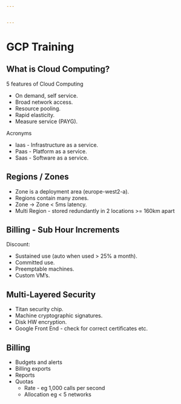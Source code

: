 ```yaml
---


---
```


<h1 id="gcp-training">GCP Training</h1>
<h2 id="what-is-cloud-computing">What is Cloud Computing?</h2>
<p>5 features of Cloud Computing</p>
<ul>
<li>On demand, self service.</li>
<li>Broad network access.</li>
<li>Resource pooling.</li>
<li>Rapid elasticity.</li>
<li>Measure service (PAYG).</li>
</ul>
<p>Acronyms</p>
<ul>
<li>Iaas - Infrastructure as a service.</li>
<li>Paas - Platform as a service.</li>
<li>Saas - Software as a service.</li>
</ul>
<h2 id="regions--zones">Regions / Zones</h2>
<ul>
<li>Zone is a deployment area (europe-west2-a).</li>
<li>Regions contain many zones.</li>
<li>Zone -&gt; Zone &lt; 5ms latency.</li>
<li>Multi Region - stored redundantly in 2 locations &gt;= 160km apart</li>
</ul>
<h2 id="billing---sub-hour-increments">Billing - Sub Hour Increments</h2>
<p>Discount:</p>
<ul>
<li>Sustained use (auto when used &gt; 25% a month).</li>
<li>Committed use.</li>
<li>Preemptable machines.</li>
<li>Custom VM’s.</li>
</ul>
<h2 id="multi-layered-security">Multi-Layered Security</h2>
<ul>
<li>Titan security chip.</li>
<li>Machine cryptographic signatures.</li>
<li>Disk HW encryption.</li>
<li>Google Front End - check for correct certificates etc.</li>
</ul>
<h2 id="billing">Billing</h2>
<ul>
<li>Budgets and alerts</li>
<li>Billing exports</li>
<li>Reports</li>
<li>Quotas
<ul>
<li>Rate - eg 1,000 calls per second</li>
<li>Allocation eg &lt; 5 networks</li>
</ul>
</li>
</ul>


